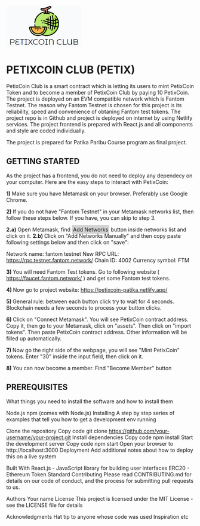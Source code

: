 <img src="./public/website_logo.png" width="200">

# PETIXCOIN CLUB (PETIX)
PetixCoin Club is a smart contract which is letting its users to mint PetixCoin Token and to become a member of PetixCoin Club by paying 10 PetixCoin.
The project is deployed on an EVM compatible network which is Fantom Testnet. The reason why Fantom Testnet is chosen for this project is its 
reliability, speed and convenience of obtaning Fantom test tokens. The project repo is in Github and project is deployed on internet by using Netlify services.
The project frontend is prepared with React.js and all components and style are coded individually.

The project is prepared for Patika Paribu Course program as final project. 

## GETTING STARTED

As the project has a frontend, you do not need to deploy any dependecy on your computer. Here are the easy steps to interact with PetixCoin:

<strong>1) </strong> Make sure you have Metamask on your browser. Preferably use Google Chrome.

<strong>2) </strong>If you do not have "Fantom Testnet" in your Metamask networks list, then follow these steps below. If you have, you can skip to step 3.

<strong>2.a) </strong>Open Metamask, find <span style="background-color: lightgray; padding: 3px">Add Networks</span> button inside networks list and click on it.
<strong>2.b) </strong>Click on "Add Networks Manually" and then copy paste following settings below and then click on "save":

Network name: fantom testnet
New RPC URL: https://rpc.testnet.fantom.network/
Chain ID: 4002
Currency symbol: FTM 

<strong>3) </strong>You will need Fantom Test tokens. Go to following website ( https://faucet.fantom.network/ ) and get some Fantom test tokens.

<strong>4) </strong>Now go to project website: https://petixcoin-patika.netlify.app/

<strong>5) </strong>General rule: between each button click try to wait for 4 seconds. Blockchain needs a few seconds to process your button clicks.

<strong>6) </strong>Click on "Connect Metamask". You will see PetixCoin contract address. Copy it, then go to your Metamask, click on "assets". 
Then click on "import tokens". Then paste PetixCoin contract address. Other information will be filled up automatically.

<strong>7) </strong>Now go the right side of the webpage, you will see "Mint PetixCoin" tokens. Enter "30" inside the input field, then click on it.

<strong>8) </strong>You can now become a member. Find "Become Member" button

## PREREQUISITES
What things you need to install the software and how to install them

Node.js
npm (comes with Node.js)
Installing
A step by step series of examples that tell you how to get a development env running

Clone the repository
Copy code
git clone https://github.com/your-username/your-project.git
Install dependencies
Copy code
npm install
Start the development server
Copy code
npm start
Open your browser to http://localhost:3000
Deployment
Add additional notes about how to deploy this on a live system

Built With
React.js - JavaScript library for building user interfaces
ERC20 - Ethereum Token Standard
Contributing
Please read CONTRIBUTING.md for details on our code of conduct, and the process for submitting pull requests to us.

Authors
Your name
License
This project is licensed under the MIT License - see the LICENSE file for details

Acknowledgments
Hat tip to anyone whose code was used
Inspiration
etc